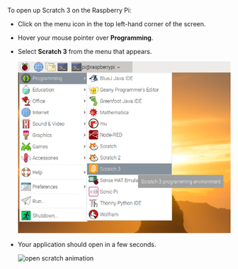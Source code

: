To open up Scratch 3 on the Raspberry Pi:

- Click on the menu icon in the top left-hand corner of the screen.

- Hover your mouse pointer over **Programming**.

- Select **Scratch 3** from the menu that appears.

	![open scratch](images/open-scratch.png)

- Your application should open in a few seconds.

	![open scratch animation](images/open-scratch.gif)
